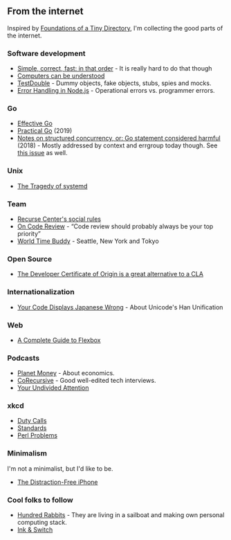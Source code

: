 ## From the internet

Inspired by [Foundations of a Tiny Directory](https://www.kickscondor.com/foundations-of-a-tiny-directory/), I'm collecting the good parts of the internet.

### Software development

* [Simple, correct, fast: in that order](https://drewdevault.com/2018/07/09/Simple-correct-fast.html) - It is really hard to do that though
* [Computers can be understood](https://blog.nelhage.com/post/computers-can-be-understood/)
* [TestDouble](https://martinfowler.com/bliki/TestDouble.html) - Dummy objects, fake objects, stubs, spies and mocks.
* [Error Handling in Node.js](https://www.tritondatacenter.com/node-js/production/design/errors) - Operational errors vs. programmer errors.

### Go

* [Effective Go](https://go.dev/doc/effective_go)
* [Practical Go](https://dave.cheney.net/practical-go/presentations/gophercon-singapore-2019.html) (2019)
* [Notes on structured concurrency, or: Go statement considered harmful](https://vorpus.org/blog/notes-on-structured-concurrency-or-go-statement-considered-harmful/) (2018) - Mostly addressed by context and errgroup today though. See [this issue](https://github.com/golang/go/issues/29011) as well.

### Unix

* [The Tragedy of systemd](https://www.youtube.com/watch?v=o_AIw9bGogo)

### Team

* [Recurse Center's social rules](https://www.recurse.com/social-rules)
* [On Code Review](https://medium.com/@9len/on-code-review-16ea85f7c585) - <q>Code review should probably always be your top priority</q>
* [World Time Buddy](https://www.worldtimebuddy.com/?pl=1&lid=5809844,5128581,1850147) - Seattle, New York and Tokyo

### Open Source

* [The Developer Certificate of Origin is a great alternative to a CLA](https://drewdevault.com/2021/04/12/DCO.html)

### Internationalization

* [Your Code Displays Japanese Wrong](https://heistak.github.io/your-code-displays-japanese-wrong/) - About Unicode's Han Unification

### Web

* [A Complete Guide to Flexbox ](https://css-tricks.com/snippets/css/a-guide-to-flexbox/)

### Podcasts

* [Planet Money](https://www.npr.org/podcasts/510289/planet-money/) - About economics.
* [CoRecursive](https://corecursive.com/) - Good well-edited tech interviews.
* [Your Undivided Attention](https://www.humanetech.com/podcast) 

### xkcd

* [Duty Calls](https://xkcd.com/386/)
* [Standards](https://xkcd.com/927/)
* [Perl Problems](https://xkcd.com/1171/)

### Minimalism

I'm not a minimalist, but I'd like to be.

* [The Distraction-Free iPhone](https://maketime.blog/article/the-distraction-free-iphone/)

### Cool folks to follow

* [Hundred Rabbits](https://100r.co/) - They are living in a sailboat and making own personal computing stack.
* [Ink & Switch](https://www.inkandswitch.com/)
